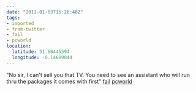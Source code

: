 ```yaml
---
date: "2011-01-03T15:26:48Z"
tags:
- imported
- from-twitter
- fail
- pcworld
location:
  latitude: 51.60445594
  longitude: -0.14689844
---
```

"No sir, I can't sell you that TV. You need to see an assistant who will run thru the packages it comes with first" [fail](/tags/fail) [pcworld](/tags/pcworld)
